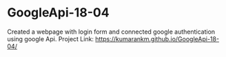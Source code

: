 # GoogleApi-18-04
Created a webpage with login form and connected google authentication using google Api.
Project Link: https://kumarankm.github.io/GoogleApi-18-04/

